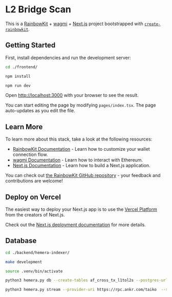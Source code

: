 # L2 Bridge Scan

This is a [RainbowKit](https://rainbowkit.com) + [wagmi](https://wagmi.sh) + [Next.js](https://nextjs.org/) project bootstrapped with [`create-rainbowkit`](/packages/create-rainbowkit).

## Getting Started

First, install dependencies and run the development server:

```bash
cd ./frontend/

npm install

npm run dev
```

Open [http://localhost:3000](http://localhost:3000) with your browser to see the result.

You can start editing the page by modifying `pages/index.tsx`. The page auto-updates as you edit the file.

## Learn More

To learn more about this stack, take a look at the following resources:

- [RainbowKit Documentation](https://rainbowkit.com) - Learn how to customize your wallet connection flow.
- [wagmi Documentation](https://wagmi.sh) - Learn how to interact with Ethereum.
- [Next.js Documentation](https://nextjs.org/docs) - Learn how to build a Next.js application.

You can check out [the RainbowKit GitHub repository](https://github.com/rainbow-me/rainbowkit) - your feedback and contributions are welcome!

## Deploy on Vercel

The easiest way to deploy your Next.js app is to use the [Vercel Platform](https://vercel.com/new?utm_medium=default-template&filter=next.js&utm_source=create-next-app&utm_campaign=create-next-app-readme) from the creators of Next.js.

Check out the [Next.js deployment documentation](https://nextjs.org/docs/deployment) for more details.

## Database

```bash
cd ./backend/hemera-indexer/

make development

source .venv/bin/activate

python3 hemera.py db --create-tables af_cross_tx_l1tol2s --postgres-url postgresql://postgres:123456@localhost:5432/taiko 

python3 hemera.py stream --provider-uri https://rpc.ankr.com/taiko  --start-block 580474 --output-types L1toL2TxOnL2 --batch-size 1 --postgres-url postgresql://postgres:123456@localhost:5432/taiko --config-file config/indexer-config-taiko.yaml --block-batch-size 1 --output postgres
```